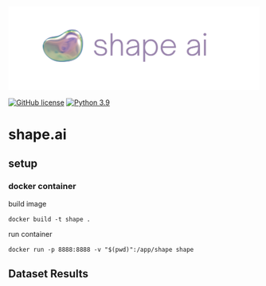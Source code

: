 ![image](assets/banner.svg)

[![GitHub license](https://img.shields.io/badge/license-MIT-blue.svg)](https://github.com/facebookresearch/habitat-lab/blob/main/LICENSE)
[![Python 3.9](https://img.shields.io/badge/python-3.9-blue.svg)](https://www.python.org/downloads/release/python-390/)

# shape.ai

## setup

### docker container

build image

```
docker build -t shape .
```

run container

```
docker run -p 8888:8888 -v "$(pwd)":/app/shape shape
```

## Dataset Results
